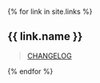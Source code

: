 {% for link in site.links %}
      
## {{ link.name }}

>[CHANGELOG](https://raw.githubusercontent.com/Vasniktel/My-Playlist/master/README.md)
        
{% endfor %}
